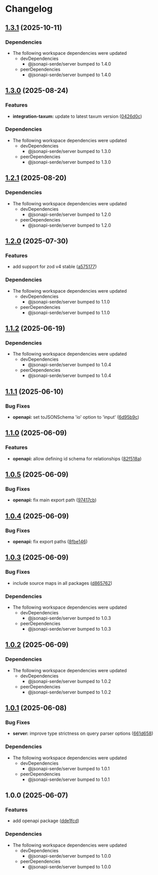 # Changelog

## [1.3.1](https://github.com/DASPRiD/jsonapi-serde-js/compare/openapi-v1.3.0...openapi-v1.3.1) (2025-10-11)


### Dependencies

* The following workspace dependencies were updated
  * devDependencies
    * @jsonapi-serde/server bumped to 1.4.0
  * peerDependencies
    * @jsonapi-serde/server bumped to 1.4.0

## [1.3.0](https://github.com/DASPRiD/jsonapi-serde-js/compare/openapi-v1.2.1...openapi-v1.3.0) (2025-08-24)


### Features

* **integration-taxum:** update to latest taxum version ([0426d0c](https://github.com/DASPRiD/jsonapi-serde-js/commit/0426d0c5757c98d84c094622fbd78080f7f14291))


### Dependencies

* The following workspace dependencies were updated
  * devDependencies
    * @jsonapi-serde/server bumped to 1.3.0
  * peerDependencies
    * @jsonapi-serde/server bumped to 1.3.0

## [1.2.1](https://github.com/DASPRiD/jsonapi-serde-js/compare/openapi-v1.2.0...openapi-v1.2.1) (2025-08-20)


### Dependencies

* The following workspace dependencies were updated
  * devDependencies
    * @jsonapi-serde/server bumped to 1.2.0
  * peerDependencies
    * @jsonapi-serde/server bumped to 1.2.0

## [1.2.0](https://github.com/DASPRiD/jsonapi-serde-js/compare/openapi-v1.1.2...openapi-v1.2.0) (2025-07-30)


### Features

* add support for zod v4 stable ([a575177](https://github.com/DASPRiD/jsonapi-serde-js/commit/a5751773ce4747867301b21ee8532d4c311032b1))


### Dependencies

* The following workspace dependencies were updated
  * devDependencies
    * @jsonapi-serde/server bumped to 1.1.0
  * peerDependencies
    * @jsonapi-serde/server bumped to 1.1.0

## [1.1.2](https://github.com/DASPRiD/jsonapi-serde-js/compare/openapi-v1.1.1...openapi-v1.1.2) (2025-06-19)


### Dependencies

* The following workspace dependencies were updated
  * devDependencies
    * @jsonapi-serde/server bumped to 1.0.4
  * peerDependencies
    * @jsonapi-serde/server bumped to 1.0.4

## [1.1.1](https://github.com/DASPRiD/jsonapi-serde-js/compare/openapi-v1.1.0...openapi-v1.1.1) (2025-06-10)


### Bug Fixes

* **openapi:** set toJSONSchema 'io' option to 'input' ([6d95b9c](https://github.com/DASPRiD/jsonapi-serde-js/commit/6d95b9c34fc9787e3158a5b54b662aabd18aebbd))

## [1.1.0](https://github.com/DASPRiD/jsonapi-serde-js/compare/openapi-v1.0.5...openapi-v1.1.0) (2025-06-09)


### Features

* **openapi:** allow defining id schema for relationships ([82f518a](https://github.com/DASPRiD/jsonapi-serde-js/commit/82f518a84cc95be64e88ee714f8e044d27912ff2))

## [1.0.5](https://github.com/DASPRiD/jsonapi-serde-js/compare/openapi-v1.0.4...openapi-v1.0.5) (2025-06-09)


### Bug Fixes

* **openapi:** fix main export path ([97417cb](https://github.com/DASPRiD/jsonapi-serde-js/commit/97417cb312cbaad867d4f7ecda051dfd0cbf940d))

## [1.0.4](https://github.com/DASPRiD/jsonapi-serde-js/compare/openapi-v1.0.3...openapi-v1.0.4) (2025-06-09)


### Bug Fixes

* **openapi:** fix export paths ([8fbe146](https://github.com/DASPRiD/jsonapi-serde-js/commit/8fbe146ca54bcb7cd76dc768fdc88b5c22eef4d8))

## [1.0.3](https://github.com/DASPRiD/jsonapi-serde-js/compare/openapi-v1.0.2...openapi-v1.0.3) (2025-06-09)


### Bug Fixes

* include source maps in all packages ([d865762](https://github.com/DASPRiD/jsonapi-serde-js/commit/d8657621ae9d3acb67bca0bda9cfacdffa409bad))


### Dependencies

* The following workspace dependencies were updated
  * devDependencies
    * @jsonapi-serde/server bumped to 1.0.3
  * peerDependencies
    * @jsonapi-serde/server bumped to 1.0.3

## [1.0.2](https://github.com/DASPRiD/jsonapi-serde-js/compare/openapi-v1.0.1...openapi-v1.0.2) (2025-06-09)


### Dependencies

* The following workspace dependencies were updated
  * devDependencies
    * @jsonapi-serde/server bumped to 1.0.2
  * peerDependencies
    * @jsonapi-serde/server bumped to 1.0.2

## [1.0.1](https://github.com/DASPRiD/jsonapi-serde-js/compare/openapi-v1.0.0...openapi-v1.0.1) (2025-06-08)


### Bug Fixes

* **server:** improve type strictness on query parser options ([661d658](https://github.com/DASPRiD/jsonapi-serde-js/commit/661d658ac5999ae8ce5a8aeda92f3c76c838fb07))


### Dependencies

* The following workspace dependencies were updated
  * devDependencies
    * @jsonapi-serde/server bumped to 1.0.1
  * peerDependencies
    * @jsonapi-serde/server bumped to 1.0.1

## 1.0.0 (2025-06-07)


### Features

* add openapi package ([dde1fcd](https://github.com/DASPRiD/jsonapi-serde-js/commit/dde1fcd0ad2a64770f895d79c7bda1e0b673b529))


### Dependencies

* The following workspace dependencies were updated
  * devDependencies
    * @jsonapi-serde/server bumped to 1.0.0
  * peerDependencies
    * @jsonapi-serde/server bumped to 1.0.0
